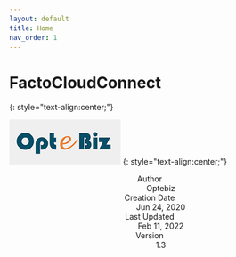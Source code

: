 ```yaml
---
layout: default
title: Home
nav_order: 1
---
```

# **FactoCloudConnect**
{: style="text-align:center;"}

![](./assets/images/optebiz-logo.png)
{: style="text-align:center;"} 

<dl style="text-align:center;list-style-type:disc;">
  <dt>Author</dt>
  <dd>Optebiz</dd>
  <dt>Creation Date</dt>
  <dd>Jun 24, 2020</dd>
  <dt>Last Updated</dt>
  <dd>Feb 11, 2022</dd>
  <dt>Version</dt>
  <dd>1.3</dd>
</dl>




